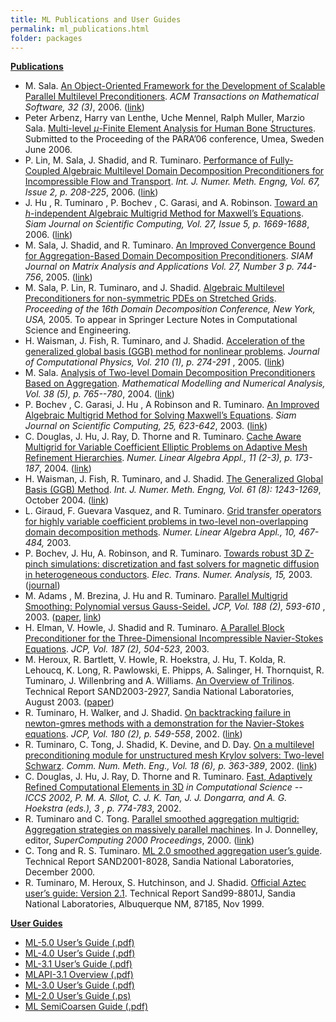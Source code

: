 ```yaml
---
title: ML Publications and User Guides
permalink: ml_publications.html
folder: packages
---
```


<a name="ML-publications"></a><span style="text-decoration: underline;">**Publications**</span>

*   M. Sala. <span style="text-decoration: underline;">An Object-Oriented Framework for the Development of Scalable Parallel Multilevel Preconditioners</span>. <cite>ACM Transactions on Mathematical Software, 32 (3)</cite>, 2006\. ([link](http://dx.doi.org/10.1145/1163641.1163643))
*   Peter Arbenz, Harry van Lenthe, Uche Mennel, Ralph Muller, Marzio Sala. <span style="text-decoration: underline;">Multi-level $\mu$-Finite Element Analysis for Human Bone Structures</span>. Submitted to the Proceeding of the PARA’06 conference, Umea, Sweden June 2006.
*   P. Lin, M. Sala, J. Shadid, and R. Tuminaro. <span style="text-decoration: underline;">Performance of Fully-Coupled Algebraic Multilevel Domain Decomposition Preconditioners for Incompressible Flow and Transport</span>. <cite>Int. J. Numer. Meth. Engng, Vol. 67, Issue 2, p. 208-225</cite>, 2006\. ([link](http://dx.doi.org/10.1002/nme.1624))
*   J. Hu , R. Tuminaro , P. Bochev , C. Garasi, and A. Robinson. <span style="text-decoration: underline;">Toward an $h$-independent Algebraic Multigrid Method for Maxwell’s Equations</span>. <cite>Siam Journal on Scientific Computing, Vol. 27, Issue 5, p. 1669-1688</cite>, 2006\. ([link](http://dx.doi.org/10.1137/040608118))
*   M. Sala, J. Shadid, and R. Tuminaro. <span style="text-decoration: underline;">An Improved Convergence Bound for Aggregation-Based Domain Decomposition Preconditioners</span>. <cite>SIAM Journal on Matrix Analysis and Applications Vol. 27, Number 3 p. 744-756</cite>, 2005\. ([link](http://dx.doi.org/10.1137/040617455))
*   M. Sala, P. Lin, R. Tuminaro, and J. Shadid. <span style="text-decoration: underline;">Algebraic Multilevel Preconditioners for non-symmetric PDEs on Stretched Grids</span>. <cite>Proceeding of the 16th Domain Decomposition Conference, New York, USA,</cite> 2005\. To appear in Springer Lecture Notes in Computational Science and Engineering.
*   H. Waisman, J. Fish, R. Tuminaro, and J. Shadid. <span style="text-decoration: underline;">Acceleration of the generalized global basis (GGB) method for nonlinear problems</span>. <cite>Journal of Computational Physics, Vol. 210 (1), p. 274-291</cite> , 2005\. ([link](http://dx.doi.org/10.1016/j.jcp.2005.04.016))
*   M. Sala. <span style="text-decoration: underline;">Analysis of Two-level Domain Decomposition Preconditioners Based on Aggregation</span>. <cite>Mathematical Modelling and Numerical Analysis, Vol. 38 (5), p. 765--780</cite>, 2004\. ([link](http://dx.doi.org/10.1051/m2an:2004038))
*   <a name="Tuminaro"></a>P. Bochev , C. Garasi, J. Hu , A Robinson and R. Tuminaro. <span style="text-decoration: underline;">An Improved Algebraic Multigrid Method for Solving Maxwell’s Equations</span>. <cite>Siam Journal on Scientific Computing, 25, 623-642</cite>, 2003\. ([link](http://dx.doi.org/10.1137/S1064827502407706))
*   <a name="tuminaro"></a>C. Douglas, J. Hu, J. Ray, D. Thorne and R. Tuminaro. <span style="text-decoration: underline;">Cache Aware Multigrid for Variable Coefficient Elliptic Problems on Adaptive Mesh Refinement Hierarchies</span>. <cite>Numer. Linear Algebra Appl., 11 (2-3), p. 173-187</cite>, 2004\. ([link](http://dx.doi.org/10.1002/nla.376))
*   <a name="tuminaro"></a>H. Waisman, J. Fish, R. Tuminaro, and J. Shadid. <span style="text-decoration: underline;">The Generalized Global Basis (GGB) Method</span>. <cite>Int. J. Numer. Meth. Engng, Vol. 61 (8): 1243-1269</cite>, October 2004\. ([link](http://dx.doi.org/10.1002/nme.1107))
*   <a name="giraud"></a>L. Giraud, F. Guevara Vasquez, and R. Tuminaro. <span style="text-decoration: underline;">Grid transfer operators for highly variable coefficient problems in two-level non-overlapping domain decomposition methods</span>. <cite>Numer. Linear Algebra Appl., 10, 467-484,</cite> 2003.
*   <a name="tuminaro"></a>P. Bochev, J. Hu, A. Robinson, and R. Tuminaro. <span style="text-decoration: underline;">Towards robust 3D Z-pinch simulations: discretization and fast solvers for magnetic diffusion in heterogeneous conductors</span>. <cite>Elec. Trans. Numer. Analysis, 15,</cite> 2003\. ([journal](http://etna.mcs.kent.edu))
*   <a name="Tuminaro"></a>M. Adams , M. Brezina, J. Hu and R. Tuminaro. <span style="text-decoration: underline;">Parallel Multigrid Smoothing: Polynomial versus Gauss-Seidel.</span> <cite>JCP, Vol. 188 (2), 593-610</cite> , 2003\. ([paper](http://www.cs.sandia.gov/%7Erstumin/psmooth.pdf), [link](http://dx.doi.org/10.1016/S0021-9991%2803%2900194-3))
*   <a name="Tuminaro"></a>H. Elman, V. Howle, J. Shadid and R. Tuminaro. <span style="text-decoration: underline;">A Parallel Block Preconditioner for the Three-Dimensional Incompressible Navier-Stokes Equations</span>. <cite>JCP, Vol. 187 (2), 504-523</cite>, 2003.
*   <a name="Tuminaro"></a>M. Heroux, R. Bartlett, V. Howle, R. Hoekstra, J. Hu, T. Kolda, R. Lehoucq, K. Long, R. Pawlowski, E. Phipps, A. Salinger, H. Thornquist, R. Tuminaro, J. Willenbring and A. Williams. <span style="text-decoration: underline;">An Overview of Trilinos</span>. Technical Report SAND2003-2927, Sandia National Laboratories, August 2003\. ([paper](http://trilinos.org/oldsite/TrilinosOverview.pdf))
*   <a name="tuminaro"></a>R. Tuminaro, H. Walker, and J. Shadid. <span style="text-decoration: underline;">On backtracking failure in newton-gmres methods with a demonstration for the Navier-Stokes equations</span>. <cite>JCP, Vol. 180 (2), p. 549-558</cite>, 2002\. ([link](http://dx.doi.org/10.1006/jcph.2002.7102))
*   <a name="tuminaro"></a>R. Tuminaro, C. Tong, J. Shadid, K. Devine, and D. Day. <span style="text-decoration: underline;">On a multilevel preconditioning module for unstructured mesh Krylov solvers: Two-level Schwarz</span>. <cite>Comm. Num. Meth. Eng., Vol. 18 (6), p. 363-389</cite>, 2002\. ([link](http://dx.doi.org/10.1002/cnm.478))
*   <a name="tuminaro"></a>C. Douglas, J. Hu, J. Ray, D. Thorne and R. Tuminaro. <span style="text-decoration: underline;">Fast, Adaptively Refined Computational Elements in 3D</span> <cite>in Computational Science -- ICCS 2002, P. M. A. Sllot, C. J. K. Tan, J. J. Dongarra, and A. G. Hoekstra (eds.), 3 , p. 774-783</cite>, 2002.
*   <a name="supercomputing"></a>R. Tuminaro and C. Tong. <span style="text-decoration: underline;">Parallel smoothed aggregation multigrid: Aggregation strategies on massively parallel machines</span>. In J. Donnelley, editor, <cite>SuperComputing 2000 Proceedings</cite>, 2000\. ([link](http://dx.doi.org/10.1109/SC.2000.10008))
*   <a name="Tong_and_Tuminaro:2000"></a>C. Tong and R. S. Tuminaro. <span style="text-decoration: underline;">ML 2.0 smoothed aggregation user’s guide</span>. Technical Report SAND2001-8028, Sandia National Laboratories, December 2000.
*   <a name="Aztec"></a>R. Tuminaro, M. Heroux, S. Hutchinson, and J. Shadid. <span style="text-decoration: underline;">Official Aztec user’s guide: Version 2.1</span>. Technical Report Sand99-8801J, Sandia National Laboratories, Albuquerque NM, 87185, Nov 1999.

<a name="ml-user-guides"></a><span style="text-decoration: underline;">**User Guides**</span>

*   [ML-5.0 User’s Guide (.pdf)](http://trilinos.org/oldsite/packages/ml/mlguide5.pdf)
*   [ML-4.0 User’s Guide (.pdf)](http://trilinos.org/oldsite/packages/ml/mlguide4.pdf)
*   [ML-3.1 User’s Guide (.pdf)](http://trilinos.org/oldsite/packages/ml/mlguide31.pdf)
*   [MLAPI-3.1 Overview (.pdf)](http://trilinos.org/oldsite/packages/ml/mlapi_guide.pdf)
*   [ML-3.0 User’s Guide (.pdf)](http://trilinos.org/oldsite/packages/ml/mlguide3.pdf)
*   [ML-2.0 User’s Guide (.ps)](http://trilinos.sandia.gov/packages/ml/mlguide2.ps)
*   [ML SemiCoarsen Guide (.pdf)](http://trilinos.org/wordpress/wp-content/uploads/2014/08/SemiCoarsen.pdf)
